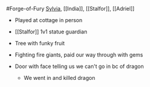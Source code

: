 #Forge-of-Fury 
[Sylvia](Sylvia.md), [[India]], [[Stalfor]], [[Adriel]]

- Played at cottage in person

- [[Stalfor]] 1v1 statue guardian
- Tree with funky fruit
- Fighting fire giants, paid our way through with gems
- Door with face telling us we can't go in bc of dragon
	- We went in and killed dragon